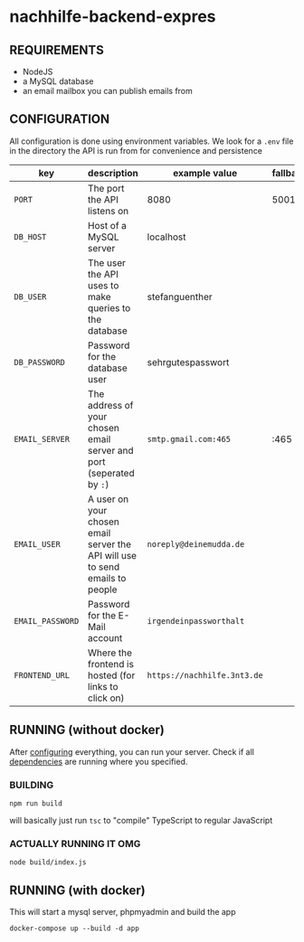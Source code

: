 # nachhilfe-backend-expres

## REQUIREMENTS

- NodeJS
- a MySQL database
- an email mailbox you can publish emails from

## CONFIGURATION

All configuration is done using environment variables. We look for a `.env` file in the directory the API is run from for convenience and persistence

| key              | description                                                                  | example value               | fallback |
| ---------------- | ---------------------------------------------------------------------------- | --------------------------- | -------- |
| `PORT`           | The port the API listens on                                                  | 8080                        | 5001     |
| `DB_HOST`        | Host of a MySQL server                                                       | localhost                   |          |
| `DB_USER`        | The user the API uses to make queries to the database                        | stefanguenther              |          |
| `DB_PASSWORD`    | Password for the database user                                               | sehrgutespasswort           |          |
| `EMAIL_SERVER`   | The address of your chosen email server and port (seperated by `:`)          | `smtp.gmail.com:465`        | :465     |
| `EMAIL_USER`     | A user on your chosen email server the API will use to send emails to people | `noreply@deinemudda.de`     |          |
| `EMAIL_PASSWORD` | Password for the E-Mail account                                              | `irgendeinpassworthalt`     |          |
| `FRONTEND_URL`   | Where the frontend is hosted (for links to click on)                         | `https://nachhilfe.3nt3.de` |          |

## RUNNING (without docker)

After [configuring](#configuration) everything, you can run your server. Check if all [dependencies](#requirements) are running where you specified.

### BUILDING

```
npm run build
```

will basically just run `tsc` to "compile" TypeScript to regular JavaScript

### ACTUALLY RUNNING IT OMG

```
node build/index.js
```

## RUNNING (with docker)

This will start a mysql server, phpmyadmin and build the app

```
docker-compose up --build -d app
```
